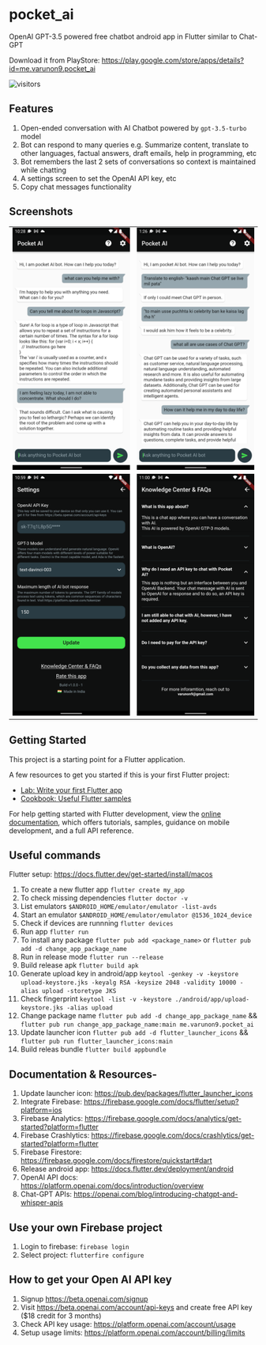 # pocket_ai

OpenAI GPT-3.5 powered free chatbot android app in Flutter similar to Chat-GPT

Download it from PlayStore: https://play.google.com/store/apps/details?id=me.varunon9.pocket_ai

![visitors](https://visitor-badge.glitch.me/badge?page_id=varunon9.pocket_ai&left_color=green&right_color=red)

## Features

1. Open-ended conversation with AI Chatbot powered by `gpt-3.5-turbo` model
2. Bot can respond to many queries e.g. Summarize content, translate to other languages, factual answers, draft emails, help in programming, etc
3. Bot remembers the last 2 sets of conversations so context is maintained while chatting
4. A settings screen to set the OpenAI API key, etc
5. Copy chat messages functionality

## Screenshots
|  |  |
| --- | --- |
|![Conversation with bot - 1](./screenshots/conversation-with-bot-1.png) | ![Conversation with bot - 2](./screenshots/conversation-with-bot-2.png)|
|![Settings Screen](./screenshots/pocket-ai-app-settings.png) | ![FAQs Screen](./screenshots/pocket-ai-faqs.png)|

## Getting Started

This project is a starting point for a Flutter application.

A few resources to get you started if this is your first Flutter project:

- [Lab: Write your first Flutter app](https://docs.flutter.dev/get-started/codelab)
- [Cookbook: Useful Flutter samples](https://docs.flutter.dev/cookbook)

For help getting started with Flutter development, view the
[online documentation](https://docs.flutter.dev/), which offers tutorials,
samples, guidance on mobile development, and a full API reference.

## Useful commands

Flutter setup: https://docs.flutter.dev/get-started/install/macos

1. To create a new flutter app `flutter create my_app`
2. To check missing dependencies `flutter doctor -v`
3. List emulators `$ANDROID_HOME/emulator/emulator -list-avds`
4. Start an emulator `$ANDROID_HOME/emulator/emulator @1536_1024_device`
5. Check if devices are runnning `flutter devices`
6. Run app `flutter run`
7. To install any package `flutter pub add <package_name>` or `flutter pub add -d change_app_package_name`
8. Run in release mode `flutter run --release`
9. Build release apk `flutter build apk`
10. Generate upload key in android/app `keytool -genkey -v -keystore upload-keystore.jks -keyalg RSA -keysize 2048 -validity 10000 -alias upload -storetype JKS`
11. Check fingerprint `keytool -list -v -keystore ./android/app/upload-keystore.jks -alias upload`
12. Change package name `flutter pub add -d change_app_package_name` && `flutter pub run change_app_package_name:main me.varunon9.pocket_ai`
13. Update launcher icon `flutter pub add -d flutter_launcher_icons` && `flutter pub run flutter_launcher_icons:main`
14. Build releas bundle `flutter build appbundle`

## Documentation & Resources-

1. Update launcher icon: https://pub.dev/packages/flutter_launcher_icons
2. Integrate Firebase: https://firebase.google.com/docs/flutter/setup?platform=ios
3. Firebase Analytics: https://firebase.google.com/docs/analytics/get-started?platform=flutter
4. Firebase Crashlytics: https://firebase.google.com/docs/crashlytics/get-started?platform=flutter
5. Firebase Firestore: https://firebase.google.com/docs/firestore/quickstart#dart
6. Release android app: https://docs.flutter.dev/deployment/android
7. OpenAI API docs: https://platform.openai.com/docs/introduction/overview
8. Chat-GPT APIs: https://openai.com/blog/introducing-chatgpt-and-whisper-apis

## Use your own Firebase project

1. Login to firebase: `firebase login`
2. Select project: `flutterfire configure`

## How to get your Open AI API key

1. Signup https://beta.openai.com/signup
2. Visit https://beta.openai.com/account/api-keys and create free API key ($18 credit for 3 months)
3. Check API key usage: https://platform.openai.com/account/usage
4. Setup usage limits: https://platform.openai.com/account/billing/limits